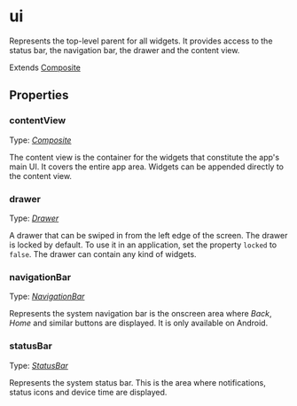 ---
---
# ui

Represents the top-level parent for all widgets. It provides access to the status bar, the navigation bar, the drawer and the content view.

Extends [Composite](Composite.md)

## Properties

### contentView

Type: *[Composite](Composite.md)*

The content view is the container for the widgets that constitute the app's main UI. It covers the entire app area. Widgets can be appended directly to the content view.

### drawer

Type: *[Drawer](Drawer.md)*

A drawer that can be swiped in from the left edge of the screen. The drawer is locked by default. To use it in an application, set the property `locked` to `false`. The drawer can contain any kind of widgets.

### navigationBar

Type: *[NavigationBar](NavigationBar.md)*

Represents the system navigation bar is the onscreen area where *Back*, *Home* and similar buttons are displayed. It is only available on Android.

### statusBar

Type: *[StatusBar](StatusBar.md)*

Represents the system status bar. This is the area where notifications, status icons and device time are displayed.

